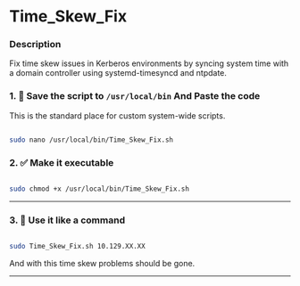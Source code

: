# Time_Skew_Fix
### Description
Fix time skew issues in Kerberos environments by syncing system time with a domain controller using systemd-timesyncd and ntpdate.

### 1. 📝 Save the script to `/usr/local/bin` And Paste the code

This is the standard place for custom system-wide scripts.

```bash

sudo nano /usr/local/bin/Time_Skew_Fix.sh

```

### 2. ✅ Make it executable

```bash

sudo chmod +x /usr/local/bin/Time_Skew_Fix.sh

```

---

### 3. 🚀 Use it like a command

```bash

sudo Time_Skew_Fix.sh 10.129.XX.XX

```

And with this time skew problems should be gone.

---
